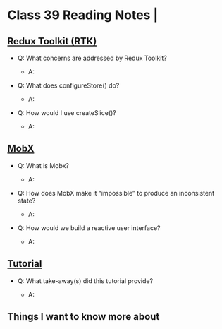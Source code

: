 # Class 39 Reading Notes | 

## [Redux Toolkit (RTK)](https://redux-toolkit.js.org/introduction/getting-started)

- Q: What concerns are addressed by Redux Toolkit?

  - A:

- Q: What does configureStore() do?

  - A:

- Q: How would I use createSlice()?

  - A:

## [MobX](https://mobx.js.org/getting-started.html)

- Q: What is Mobx?

  - A:

- Q: How does MobX make it “impossible” to produce an inconsistent state?

  - A:

- Q: How would we build a reactive user interface?

  - A:

## [Tutorial]()

- Q: What take-away(s) did this tutorial provide?

  - A:

## Things I want to know more about

